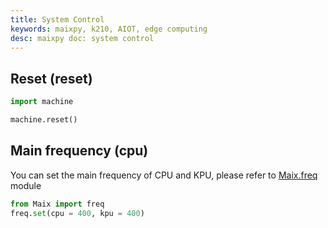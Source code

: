 ```yaml
---
title: System Control
keywords: maixpy, k210, AIOT, edge computing
desc: maixpy doc: system control
---
```



## Reset (reset)

```python
import machine

machine.reset()
```


## Main frequency (cpu)

You can set the main frequency of CPU and KPU, please refer to [Maix.freq](/api_reference/Maix/freq.md) module

```python
from Maix import freq
freq.set(cpu = 400, kpu = 400)
```
